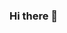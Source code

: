 ### Hi there 👋

<!--
**Nahhcho/Nahhcho** is a ✨ _special_ ✨ repository because its `README.md` (this file) appears on your GitHub profile.

Ever since my first programming course in college have I gained a passion for coding and problem solving, but I want to do more with programming than just course work and theory that I am currently learning. After taking cs50's web development course, I fell in love with building and 
creating, which led me down the road of developing full stack applications using python and javascript. I am always brainstorming for the next project that I can work on to showcase my new set of skills that I've learned. Whether it be react, django, typescript, I want to consume all 
there is to learning about becoming a great developer and engineer so that I can bring value to others through software and solutions. If you're looking for someone with a strong foundation in modern frontend technologies and backend python development, let's connect!
-->
